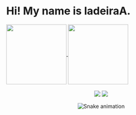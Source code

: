 <h1> Hi! My name is ladeiraA. </h1>

<div>
  <a href="https://github.com/ladeiraA">
  <img height="160em" align="center" src="https://github-readme-stats.vercel.app/api?username=ladeiraA&show_icons=true&theme=dark&include_all_commits=true&count_private=false"/>
  <img height="160em" align="center" src="https://github-readme-stats.vercel.app/api/top-langs/?username=ladeiraA&layout=compact&langs_count=6&theme=dark"/>
</div>


  <br>
  <div  align="center"> 
  <a href="https://www.instagram.com/cesar_ladeiraa/" target="_blank"><img src="https://img.shields.io/badge/-Instagram-%23E4405F?style=for-the-badge&logo=instagram&logoColor=white" target="_blank"></a>
  <a href="https://www.linkedin.com/in/c%C3%A9sar-augusto-matos-ladeira-1b65881b4/" target="_blank"><img src="https://img.shields.io/badge/-LinkedIn-%230077B5?style=for-the-badge&logo=linkedin&logoColor=white" target="_blank"></a> 
 
  ![Snake animation](https://github.com/ladeiraA/ladeiraA/blob/output/github-contribution-grid-snake.svg)
 
   
</div>
<!--    [![readme](https://github-readme-stats.vercel.app/api/pin/?username=ladeiraA&repo=ladeiraA&theme=react)](https://github.com/ladeiraA/ladeiraA) -->

